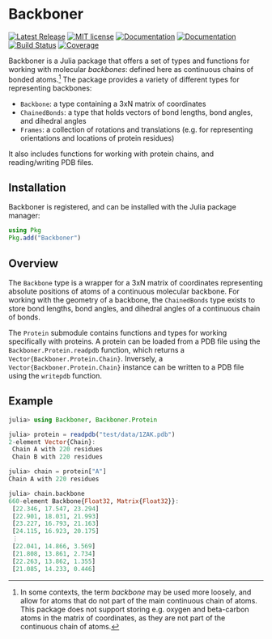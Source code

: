 # Backboner

[![Latest Release](https://img.shields.io/github/release/MurrellGroup/Backboner.jl.svg)](https://github.com/MurrellGroup/Backboner.jl/releases/latest)
[![MIT license](https://img.shields.io/badge/license-MIT-green.svg)](https://opensource.org/license/MIT)
[![Documentation](https://img.shields.io/badge/docs-stable-blue.svg)](https://MurrellGroup.github.io/Backboner.jl/stable/)
[![Documentation](https://img.shields.io/badge/docs-latest-blue.svg)](https://MurrellGroup.github.io/Backboner.jl/dev/)
[![Build Status](https://github.com/MurrellGroup/Backboner.jl/actions/workflows/CI.yml/badge.svg?branch=main)](https://github.com/MurrellGroup/Backboner.jl/actions/workflows/CI.yml?query=branch%3Amain)
[![Coverage](https://codecov.io/gh/MurrellGroup/Backboner.jl/branch/main/graph/badge.svg)](https://codecov.io/gh/MurrellGroup/Backboner.jl)

Backboner is a Julia package that offers a set of types and functions for working with molecular *backbones*: defined here as continuous chains of bonded atoms.[^1] The package provides a variety of different types for representing backbones:
- `Backbone`: a type containing a 3xN matrix of coordinates
- `ChainedBonds`: a type that holds vectors of bond lengths, bond angles, and dihedral angles
- `Frames`: a collection of rotations and translations (e.g. for representing orientations and locations of protein residues)

It also includes functions for working with protein chains, and reading/writing PDB files.

## Installation

Backboner is registered, and can be installed with the Julia package manager:

```julia
using Pkg
Pkg.add("Backboner")
```


## Overview

The `Backbone` type is a wrapper for a 3xN matrix of coordinates representing absolute positions of atoms of a continuous molecular backbone. For working with the geometry of a backbone, the `ChainedBonds` type exists to store bond lengths, bond angles, and dihedral angles of a continuous chain of bonds.

The `Protein` submodule contains functions and types for working specifically with proteins. A protein can be loaded from a PDB file using the `Backboner.Protein.readpdb` function, which returns a `Vector{Backboner.Protein.Chain}`. Inversely, a `Vector{Backboner.Protein.Chain}` instance can be written to a PDB file using the `writepdb` function.

## Example

```julia
julia> using Backboner, Backboner.Protein

julia> protein = readpdb("test/data/1ZAK.pdb")
2-element Vector{Chain}:
 Chain A with 220 residues
 Chain B with 220 residues

julia> chain = protein["A"]
Chain A with 220 residues

julia> chain.backbone
660-element Backbone{Float32, Matrix{Float32}}:
 [22.346, 17.547, 23.294]
 [22.901, 18.031, 21.993]
 [23.227, 16.793, 21.163]
 [24.115, 16.923, 20.175]
 ⋮
 [22.041, 14.866, 3.569]
 [21.808, 13.861, 2.734]
 [22.263, 13.862, 1.355]
 [21.085, 14.233, 0.446]
```

[^1]: In some contexts, the term *backbone* may be used more loosely, and allow for atoms that do not part of the main continuous chain of atoms. This package does not support storing e.g. oxygen and beta-carbon atoms in the matrix of coordinates, as they are not part of the continuous chain of atoms.